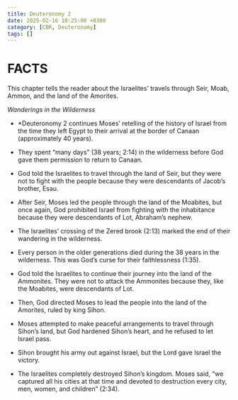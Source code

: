 ```yaml
---
title: Deuteronomy 2
date: 2025-02-16 18:25:00 +0300
category: [CBR, Deuteronomy]
tags: []
---
```


# FACTS

This chapter tells the reader about the Israelites’ travels through Seir, Moab, Ammon, and the land of the Amorites. 

_Wanderings in the Wilderness_
- *Deuteronomy 2 continues Moses’ retelling of the history of Israel from the time they left Egypt to their arrival at the border of Canaan (approximately 40 years). 

- They spent “many days” (38 years; 2:14) in the wilderness before God gave them permission to return to Canaan. 

- God told the Israelites to travel through the land of Seir, but they were not to fight with the people because they were descendants of Jacob’s brother, Esau. 

- After Seir, Moses led the people through the land of the Moabites, but once again, God prohibited Israel from fighting with the inhabitance because they were descendants of Lot, Abraham’s nephew. 

- The Israelites’ crossing of the Zered brook (2:13) marked the end of their wandering in the wilderness. 

- Every person in the older generations died during the 38 years in the wilderness. This was God’s curse for their faithlessness (1:35). 

- God told the Israelites to continue their journey into the land of the Ammonites. They were not to attack the Ammonites because they, like the Moabites, were descendants of Lot. 

- Then, God directed Moses to lead the people into the land of the Amorites, ruled by king Sihon.

- Moses attempted to make peaceful arrangements to travel through Sihon’s land, but God hardened Sihon’s heart, and he refused to let Israel pass.  

- Sihon brought his army out against Israel, but the Lord gave Israel the victory. 

- The Israelites completely destroyed Sihon’s kingdom. Moses said, “we captured all his cities at that time and devoted to destruction every city, men, women, and children” (2:34). 

